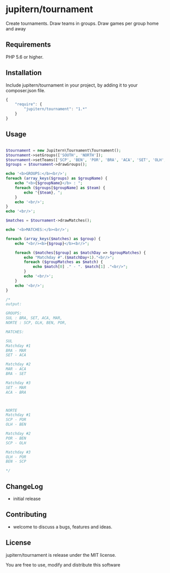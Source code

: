 # jupitern/tournament
Create tournaments. Draw teams in groups. Draw games per group home and away

## Requirements

PHP 5.6 or higher.

## Installation

Include jupitern/tournament in your project, by adding it to your composer.json file.
```javascript
{
    "require": {
        "jupitern/tournament": "1.*"
    }
}
```

## Usage
```php

$tournament = new Jupitern\Tournament\Tournament();
$tournament->setGroups(['SOUTH', 'NORTH']);
$tournament->setTeams(['SCP', 'BEN', 'POR', 'BRA', 'ACA', 'SET', 'OLH', 'MAR']);
$groups = $tournament->drawGroups();

echo '<b>GROUPS:</b><br/>';
foreach (array_keys($groups) as $groupName) {
    echo "<b>{$groupName}</b> : ";
    foreach ($groups[$groupName] as $team) {
        echo "{$team}, ";
    }
    echo '<br/>';
}
echo '<br/>';

$matches = $tournament->drawMatches();

echo '<b>MATCHES:</b><br/>';

foreach (array_keys($matches) as $group) {
    echo "<br/><b>{$group}</b><br/>";

    foreach ($matches[$group] as $matchDay => $groupMatches) {
        echo "Matchday #".($matchDay+1)."<br/>";
        foreach ($groupMatches as $match) {
            echo $match[0] ." - ". $match[1] ."<br/>";
        }
        echo '<br/>';
    }
    echo '<br/>';
}

/*
output:

GROUPS:
SUL : BRA, SET, ACA, MAR,
NORTE : SCP, OLH, BEN, POR,

MATCHES:

SUL
Matchday #1
BRA - MAR
SET - ACA

Matchday #2
MAR - ACA
BRA - SET

Matchday #3
SET - MAR
ACA - BRA



NORTE
Matchday #1
SCP - POR
OLH - BEN

Matchday #2
POR - BEN
SCP - OLH

Matchday #3
OLH - POR
BEN - SCP

*/

```

## ChangeLog

 - initial release

## Contributing

 - welcome to discuss a bugs, features and ideas.

## License

jupitern/tournament is release under the MIT license.

You are free to use, modify and distribute this software
